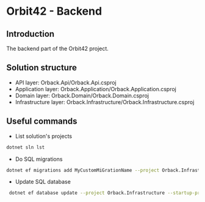 # Orbit42 - Backend

## Introduction

The backend part of the Orbit42 project.

## Solution structure 

* API layer: Orback.Api/Orback.Api.csproj
* Application layer: Orback.Application/Orback.Application.csproj
* Domain layer: Orback.Domain/Orback.Domain.csproj
* Infrastructure layer: Orback.Infrastructure/Orback.Infrastructure.csproj

## Useful commands

* List solution's projects
```sh
dotnet sln lst
```

* Do SQL migrations
```sh
dotnet ef migrations add MyCustomMiGrationName --project Orback.Infrastructure --startup-project Orback.Api
```

* Update SQL database
```sh 
 dotnet ef database update --project Orback.Infrastructure --startup-project Orback.Api 
```
